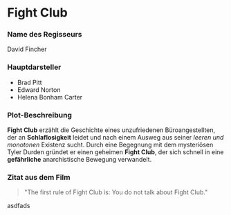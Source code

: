 # Fight Club

### Name des Regisseurs
David Fincher

### Hauptdarsteller
- Brad Pitt
- Edward Norton
- Helena Bonham Carter

### Plot-Beschreibung
**Fight Club** erzählt die Geschichte eines unzufriedenen Büroangestellten, der an **Schlaflosigkeit** leidet und nach einem Ausweg aus seiner *leeren und monotonen* Existenz sucht. Durch eine Begegnung mit dem mysteriösen Tyler Durden gründet er einen geheimen **Fight Club**, der sich schnell in eine __gefährliche__ anarchistische Bewegung verwandelt.

### Zitat aus dem Film
> "The first rule of Fight Club is: You do not talk about Fight Club."

asdfads


